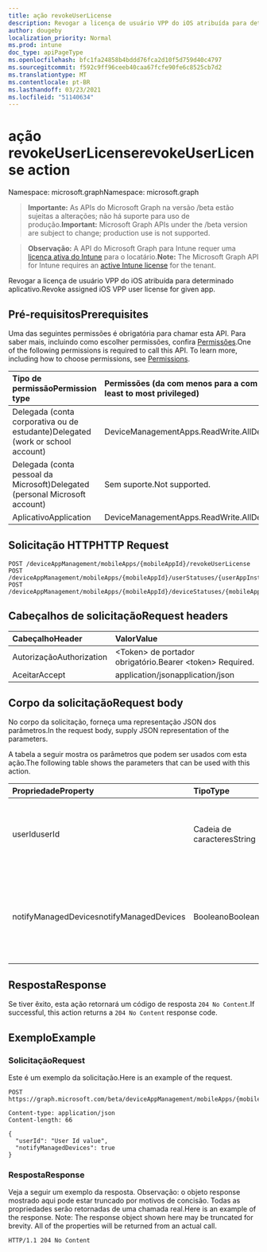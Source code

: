 ```yaml
---
title: ação revokeUserLicense
description: Revogar a licença de usuário VPP do iOS atribuída para determinado aplicativo.
author: dougeby
localization_priority: Normal
ms.prod: intune
doc_type: apiPageType
ms.openlocfilehash: bfc1fa24858b4bddd76fca2d10f5d759d40c4797
ms.sourcegitcommit: f592c9ff96ceeb40caa67fcfe90fe6c8525cb7d2
ms.translationtype: MT
ms.contentlocale: pt-BR
ms.lasthandoff: 03/23/2021
ms.locfileid: "51140634"
---
```

# <a name="revokeuserlicense-action"></a><span data-ttu-id="037f7-103">ação revokeUserLicense</span><span class="sxs-lookup"><span data-stu-id="037f7-103">revokeUserLicense action</span></span>

<span data-ttu-id="037f7-104">Namespace: microsoft.graph</span><span class="sxs-lookup"><span data-stu-id="037f7-104">Namespace: microsoft.graph</span></span>

> <span data-ttu-id="037f7-105">**Importante:** As APIs do Microsoft Graph na versão /beta estão sujeitas a alterações; não há suporte para uso de produção.</span><span class="sxs-lookup"><span data-stu-id="037f7-105">**Important:** Microsoft Graph APIs under the /beta version are subject to change; production use is not supported.</span></span>

> <span data-ttu-id="037f7-106">**Observação:** A API do Microsoft Graph para Intune requer uma [licença ativa do Intune](https://go.microsoft.com/fwlink/?linkid=839381) para o locatário.</span><span class="sxs-lookup"><span data-stu-id="037f7-106">**Note:** The Microsoft Graph API for Intune requires an [active Intune license](https://go.microsoft.com/fwlink/?linkid=839381) for the tenant.</span></span>

<span data-ttu-id="037f7-107">Revogar a licença de usuário VPP do iOS atribuída para determinado aplicativo.</span><span class="sxs-lookup"><span data-stu-id="037f7-107">Revoke assigned iOS VPP user license for given app.</span></span>

## <a name="prerequisites"></a><span data-ttu-id="037f7-108">Pré-requisitos</span><span class="sxs-lookup"><span data-stu-id="037f7-108">Prerequisites</span></span>
<span data-ttu-id="037f7-p101">Uma das seguintes permissões é obrigatória para chamar esta API. Para saber mais, incluindo como escolher permissões, confira [Permissões](/graph/permissions-reference).</span><span class="sxs-lookup"><span data-stu-id="037f7-p101">One of the following permissions is required to call this API. To learn more, including how to choose permissions, see [Permissions](/graph/permissions-reference).</span></span>

|<span data-ttu-id="037f7-111">Tipo de permissão</span><span class="sxs-lookup"><span data-stu-id="037f7-111">Permission type</span></span>|<span data-ttu-id="037f7-112">Permissões (da com menos para a com mais privilégios)</span><span class="sxs-lookup"><span data-stu-id="037f7-112">Permissions (from least to most privileged)</span></span>|
|:---|:---|
|<span data-ttu-id="037f7-113">Delegada (conta corporativa ou de estudante)</span><span class="sxs-lookup"><span data-stu-id="037f7-113">Delegated (work or school account)</span></span>|<span data-ttu-id="037f7-114">DeviceManagementApps.ReadWrite.All</span><span class="sxs-lookup"><span data-stu-id="037f7-114">DeviceManagementApps.ReadWrite.All</span></span>|
|<span data-ttu-id="037f7-115">Delegada (conta pessoal da Microsoft)</span><span class="sxs-lookup"><span data-stu-id="037f7-115">Delegated (personal Microsoft account)</span></span>|<span data-ttu-id="037f7-116">Sem suporte.</span><span class="sxs-lookup"><span data-stu-id="037f7-116">Not supported.</span></span>|
|<span data-ttu-id="037f7-117">Aplicativo</span><span class="sxs-lookup"><span data-stu-id="037f7-117">Application</span></span>|<span data-ttu-id="037f7-118">DeviceManagementApps.ReadWrite.All</span><span class="sxs-lookup"><span data-stu-id="037f7-118">DeviceManagementApps.ReadWrite.All</span></span>|

## <a name="http-request"></a><span data-ttu-id="037f7-119">Solicitação HTTP</span><span class="sxs-lookup"><span data-stu-id="037f7-119">HTTP Request</span></span>
<!-- {
  "blockType": "ignored"
}
-->
``` http
POST /deviceAppManagement/mobileApps/{mobileAppId}/revokeUserLicense
POST /deviceAppManagement/mobileApps/{mobileAppId}/userStatuses/{userAppInstallStatusId}/app/revokeUserLicense
POST /deviceAppManagement/mobileApps/{mobileAppId}/deviceStatuses/{mobileAppInstallStatusId}/app/revokeUserLicense
```

## <a name="request-headers"></a><span data-ttu-id="037f7-120">Cabeçalhos de solicitação</span><span class="sxs-lookup"><span data-stu-id="037f7-120">Request headers</span></span>
|<span data-ttu-id="037f7-121">Cabeçalho</span><span class="sxs-lookup"><span data-stu-id="037f7-121">Header</span></span>|<span data-ttu-id="037f7-122">Valor</span><span class="sxs-lookup"><span data-stu-id="037f7-122">Value</span></span>|
|:---|:---|
|<span data-ttu-id="037f7-123">Autorização</span><span class="sxs-lookup"><span data-stu-id="037f7-123">Authorization</span></span>|<span data-ttu-id="037f7-124">&lt;Token&gt; de portador obrigatório.</span><span class="sxs-lookup"><span data-stu-id="037f7-124">Bearer &lt;token&gt; Required.</span></span>|
|<span data-ttu-id="037f7-125">Aceitar</span><span class="sxs-lookup"><span data-stu-id="037f7-125">Accept</span></span>|<span data-ttu-id="037f7-126">application/json</span><span class="sxs-lookup"><span data-stu-id="037f7-126">application/json</span></span>|

## <a name="request-body"></a><span data-ttu-id="037f7-127">Corpo da solicitação</span><span class="sxs-lookup"><span data-stu-id="037f7-127">Request body</span></span>
<span data-ttu-id="037f7-128">No corpo da solicitação, forneça uma representação JSON dos parâmetros.</span><span class="sxs-lookup"><span data-stu-id="037f7-128">In the request body, supply JSON representation of the parameters.</span></span>

<span data-ttu-id="037f7-129">A tabela a seguir mostra os parâmetros que podem ser usados com esta ação.</span><span class="sxs-lookup"><span data-stu-id="037f7-129">The following table shows the parameters that can be used with this action.</span></span>

|<span data-ttu-id="037f7-130">Propriedade</span><span class="sxs-lookup"><span data-stu-id="037f7-130">Property</span></span>|<span data-ttu-id="037f7-131">Tipo</span><span class="sxs-lookup"><span data-stu-id="037f7-131">Type</span></span>|<span data-ttu-id="037f7-132">Descrição</span><span class="sxs-lookup"><span data-stu-id="037f7-132">Description</span></span>|
|:---|:---|:---|
|<span data-ttu-id="037f7-133">userId</span><span class="sxs-lookup"><span data-stu-id="037f7-133">userId</span></span>|<span data-ttu-id="037f7-134">Cadeia de caracteres</span><span class="sxs-lookup"><span data-stu-id="037f7-134">String</span></span>|<span data-ttu-id="037f7-135">UserId para quem a licença de aplicativo atribuída deve ser revogada</span><span class="sxs-lookup"><span data-stu-id="037f7-135">UserId for whom assigned app license is to be revoked</span></span>|
|<span data-ttu-id="037f7-136">notifyManagedDevices</span><span class="sxs-lookup"><span data-stu-id="037f7-136">notifyManagedDevices</span></span>|<span data-ttu-id="037f7-137">Booleano</span><span class="sxs-lookup"><span data-stu-id="037f7-137">Boolean</span></span>|<span data-ttu-id="037f7-138">Boolean que indica se a notificação de revogação deve ser enviada ao dispositivo</span><span class="sxs-lookup"><span data-stu-id="037f7-138">Boolean that indicates if revoke notification should be sent to device</span></span>|



## <a name="response"></a><span data-ttu-id="037f7-139">Resposta</span><span class="sxs-lookup"><span data-stu-id="037f7-139">Response</span></span>
<span data-ttu-id="037f7-140">Se tiver êxito, esta ação retornará um código de resposta `204 No Content`.</span><span class="sxs-lookup"><span data-stu-id="037f7-140">If successful, this action returns a `204 No Content` response code.</span></span>

## <a name="example"></a><span data-ttu-id="037f7-141">Exemplo</span><span class="sxs-lookup"><span data-stu-id="037f7-141">Example</span></span>

### <a name="request"></a><span data-ttu-id="037f7-142">Solicitação</span><span class="sxs-lookup"><span data-stu-id="037f7-142">Request</span></span>
<span data-ttu-id="037f7-143">Este é um exemplo da solicitação.</span><span class="sxs-lookup"><span data-stu-id="037f7-143">Here is an example of the request.</span></span>
``` http
POST https://graph.microsoft.com/beta/deviceAppManagement/mobileApps/{mobileAppId}/revokeUserLicense

Content-type: application/json
Content-length: 66

{
  "userId": "User Id value",
  "notifyManagedDevices": true
}
```

### <a name="response"></a><span data-ttu-id="037f7-144">Resposta</span><span class="sxs-lookup"><span data-stu-id="037f7-144">Response</span></span>
<span data-ttu-id="037f7-p102">Veja a seguir um exemplo da resposta. Observação: o objeto response mostrado aqui pode estar truncado por motivos de concisão. Todas as propriedades serão retornadas de uma chamada real.</span><span class="sxs-lookup"><span data-stu-id="037f7-p102">Here is an example of the response. Note: The response object shown here may be truncated for brevity. All of the properties will be returned from an actual call.</span></span>
``` http
HTTP/1.1 204 No Content
```





